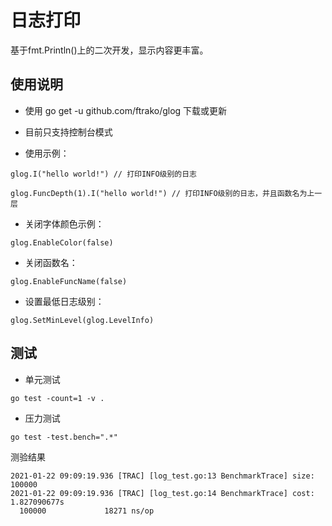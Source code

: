 # 日志打印

基于fmt.Println()上的二次开发，显示内容更丰富。

## 使用说明

* 使用 go get -u github.com/ftrako/glog 下载或更新

* 目前只支持控制台模式

* 使用示例：

`glog.I("hello world!") // 打印INFO级别的日志`

`glog.FuncDepth(1).I("hello world!") // 打印INFO级别的日志，并且函数名为上一层`

* 关闭字体颜色示例：

`glog.EnableColor(false)`

* 关闭函数名：

`glog.EnableFuncName(false)`

* 设置最低日志级别：

`glog.SetMinLevel(glog.LevelInfo)`

## 测试

* 单元测试

```
go test -count=1 -v .
```

* 压力测试

```
go test -test.bench=".*"
```

测验结果

```
2021-01-22 09:09:19.936 [TRAC] [log_test.go:13 BenchmarkTrace] size: 100000
2021-01-22 09:09:19.936 [TRAC] [log_test.go:14 BenchmarkTrace] cost: 1.827090677s
  100000             18271 ns/op
```